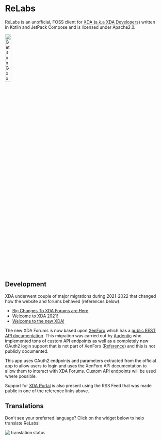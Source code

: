 # ReLabs

ReLabs is an unofficial, FOSS client for [XDA (a.k.a XDA Developers)](https://forum.xda-developers.com/) written in Kotlin
and JetPack Compose and is licensed under Apache2.0.

<a href='https://play.google.com/store/apps/details?id=io.aayush.relabs'><img alt='Get it on Google Play' src='https://play.google.com/intl/en_us/badges/static/images/badges/en_badge_web_generic.png' height="20%" width="20%" /></a>

## Development

XDA underwent couple of major migrations during 2021-2022 that changed how the website and forums behaved (references below).

- [Big Changes To XDA Forums are Here](https://www.xda-developers.com/big-changes-to-xda-forums-are-coming-soon/)
- [Welcome to XDA 2021!](https://forum.xda-developers.com/t/closed-welcome-to-xda-2021.4197018/)
- [Welcome to the new XDA!](https://www.xda-developers.com/welcome-to-the-new-xda/)

The new XDA Forums is now based upon [XenForo](https://xenforo.com/) which has a [public REST API documentation](https://xenforo.com/community/pages/api-endpoints/).
This migration was carried out by [Audentio](https://www.audent.io) who implemented tons of custom API endpoints as well as a completely new
OAuth2 login support that is not part of XenForo ([Reference](https://www.audent.io/case-study/xda/full)) and this is not publicly documented.

This app uses OAuth2 endpoints and parameters extracted from the official app to allow users to login and uses the XenForo API documentation
to allow them to interact with XDA Forums. Custom API endpoints will be used where possible.

Support for [XDA Portal](https://www.xda-developers.com/) is also present using the RSS Feed that was made public in one of the reference links above.

## Translations

Don't see your preferred language? Click on the widget below to help translate ReLabs!

![Translation status](https://hosted.weblate.org/widget/relabs/android/287x66-grey.png)
